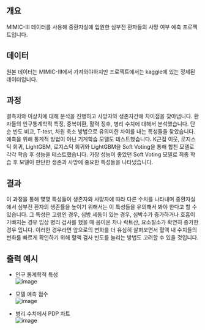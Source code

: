 ## 개요

MIMIC-III 데이터를 사용해 중환자실에 입원한 심부전 환자들의 사망 여부 예측 프로젝트입니다.

## 데이터

원본 데이터는 MIMIC-III에서 가져와야하지만 프로젝트에서는 kaggle에 있는 정제된 데이터입니다.

## 과정

결측치와 이상치에 대해 분석을 진행하고 사망자와 생존자간에 차이점을 찾아냅니다. 환자들의 인구통계학적 특징, 중복이환, 활력 징후, 병리 수치에 대해서 분석했습니다. 단순 빈도 비교, T-test, 차원 축소 방법으로 유의미한 차이를 내는 특성들을 찾았습니다. 예측을 위해 통계적 방법이 아닌 기계학습 모델도 테스트했습니다. K근접 이웃, 로지스틱 회귀, LightGBM, 로지스틱 회귀와 LightGBM을 Soft Voting을 통해 합친 모델로 각각 학습 후 성능을 테스트했습니다. 가장 성능이 좋았던 Soft Voting 모델로 최종 학습 후 모델이 판단한 생존과 사망에 중요한 특성들을 나타냈습니다.

## 결과

이 과정을 통해 몇몇 특성들이 생존자와 사망자에 따라 다른 수치를 나타내며
중환자실에서 심부전 환자의 생존률을 높이기 위해서는 이 특성들을 유의해서 봐야 한다고 할 수 있습니다.
그 특성은 고령인 경우, 심방 세동이 있는 경우, 심박수가 증가하거나 호흡이 가빠지는 경우
임상 병리 검사를 했을 때 음이온 차나 락트산, 요소질소가 확연히 증가한 경우 입니다.
이러한 경우라면 앞으로의 변화를 더 유심히 살펴보면서 혈액 내 수치들의 변화를 빠르게 확인하기 위해
혈액 검사 빈도를 늘리는 방법도 고려할 수 있을 것입니다.

## 출력 예시
- 인구 통계학적 특성  
![image](https://user-images.githubusercontent.com/94027045/220046941-eea609a5-6588-4ece-997e-4b823042a1c8.png)

- 모델 예측 점수  
![image](https://user-images.githubusercontent.com/94027045/220046798-3515271d-b274-45e2-b829-cc07f091d434.png)

- 병리 수치에서 PDP 차트  
![image](https://user-images.githubusercontent.com/94027045/220046220-fe443145-3a1f-4885-bcb1-dc181ab0c472.png)
